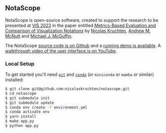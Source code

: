 ## NotaScope

NotaScope is open-source software, created to support the research to be presented at [VIS 2023](https://ieeevis.org/year/2023/welcome) in the paper entitled [Metrics-Based Evaluation and Comparison of Visualization Notations](https://arxiv.org/abs/2308.16353) by [Nicolas Kruchten](https://nicolas.kruchten.com/), [Andrew M. McNutt](https://www.mcnutt.in/) and [Michael J. McGuffin](https://www.michaelmcguffin.com/).

The NotaScope [source code is on Github](https://github.com/notascope) and a [running demo is available](https://app.notascope.io/). A [walkthrough video of the user interface is on YouTube](https://www.youtube.com/watch?v=PXwVhaU-8b4).

### Local Setup

To get started you'll need [`git`](https://git-scm.com/) and [`conda`](https://docs.conda.io/) (or `miniconda` or `mamba` or similar) installed:

```bash
$ git clone git@github.com:nicolaskruchten/notascope.git
$ cd notascope
$ git submodule init
$ git submodule update
$ conda env create -f environment.yml
$ conda activate env
$ yarn install
$ make app.py
$ python app.py
```
